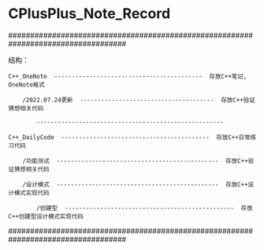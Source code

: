 # CPlusPlus_Note_Record

###################################################################################

结构：
   
    C++_OneNote  ------------------------------------------  存放C++笔记, OneNote格式
	
		/2022.07.24更新  --------------------------------------  存放C++验证猜想相关代码

			-----------------------------------------------------
    
    C++_DailyCode  ------------------------------------------  存放C++日常练习代码
	
		/功能测试  ----------------------------------------------  存放C++验证猜想相关代码
		
		/设计模式  ----------------------------------------------  存放C++设计模式实现代码
		
		    /创建型  ------------------------------------------------  存放C++创建型设计模式实现代码	

###################################################################################
